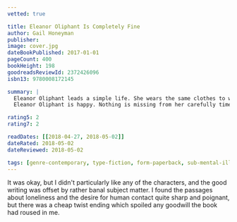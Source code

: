 ```yaml
---
vetted: true

title: Eleanor Oliphant Is Completely Fine
author: Gail Honeyman
publisher:
image: cover.jpg
dateBookPublished: 2017-01-01
pageCount: 400
bookHeight: 198
goodreadsReviewId: 2372426096
isbn13: 9780008172145

summary: |
  Eleanor Oliphant leads a simple life. She wears the same clothes to work every day, eats the same meal deal for lunch every day and buys the same two bottles of vodka to drink ever weekend.
  Eleanor Oliphant is happy. Nothing is missing from her carefully timetabled existence. Except, sometimes, everything…

rating5: 2
rating7: 2

readDates: [[2018-04-27, 2018-05-02]]
dateRated: 2018-05-02
dateReviewed: 2018-05-02

tags: [genre-contemporary, type-fiction, form-paperback, sub-mental-illness]
---
```


It was okay, but I didn't particularly like any of the characters, and the good writing was offset by rather banal subject matter. I found the passages about loneliness and the desire for human contact quite sharp and poignant, but there was a cheap twist ending which spoiled any goodwill the book had roused in me.
